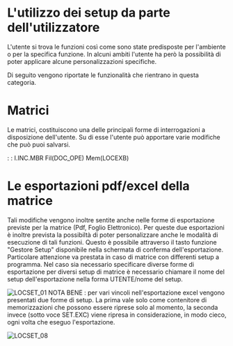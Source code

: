 # L'utilizzo dei setup da parte dell'utilizzatore

L'utente si trova le funzioni così come sono state predisposte per l'ambiente o per la specifica funzione. In alcuni ambiti l'utente ha però la possibilità di poter applicare alcune personalizzazioni specifiche.

Di seguito vengono riportate le funzionalità che rientrano in questa categoria.

# Matrici

Le matrici, costituiscono una delle principali forme di interrogazioni a disposizione dell'utente. Su di esse l'utente può apportare varie modifiche che può puoi salvarsi.

 :  : I.INC.MBR Fil(DOC_OPE) Mem(LOCEXB)

# Le esportazioni pdf/excel della matrice

Tali modifiche vengono inoltre sentite anche nelle forme di esportazione previste per la matrice (Pdf, Foglio Elettronico). Per queste due esportazioni è inoltre prevista la possibiltà di poter personalizzare anche le modalità di esecuzione di tali funzioni. Questo è possibile attraverso il tasto funzione "Gestore Setup" disponibile nella schermata di conferma dell'esportazione.
Particolare attenzione va prestata in caso di matrice con differenti setup a programma. Nel caso sia necessario specificare diverse forme di esportazione per diversi setup di matrice è necessario chiamare il nome del setup dell'esportazione nella forma UTENTE/nome del setup.

![LOCSET_01](http://localhost:3000/immagini/LOCSET_04/LOCSET_01.png)
NOTA BENE :  per vari vincoli nell'esportazione excel vengono presentati due forme di setup. La prima vale solo come contenitore di memorizzazioni che possono essere riprese solo al momento, la seconda invece (sotto voce SET.EXC) viene ripresa in considerazione, in modo cieco, ogni volta che eseguo l'esportazione.

![LOCSET_08](http://localhost:3000/immagini/LOCSET_04/LOCSET_08.png)
